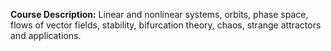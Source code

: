 **Course Description:** Linear and nonlinear systems, orbits, phase space, flows of vector fields, stability, bifurcation theory, chaos, strange attractors and applications.